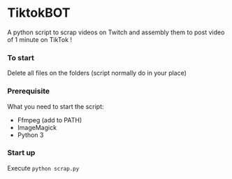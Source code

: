 # TiktokBOT

A python script to scrap videos on Twitch and assembly them to post video of 1 minute on TikTok !

### To start 

Delete all files on the folders (script normally do in your place)

### Prerequisite

What you need to start the script:

- Ffmpeg (add to PATH)
- ImageMagick
- Python 3

### Start up

Execute ``python scrap.py``
